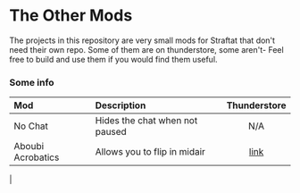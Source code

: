 # The Other Mods

The projects in this repository are very small mods for Straftat that don't need their own repo. Some of them are on thunderstore, some aren't- Feel free
to build and use them if you would find them useful.

### Some info

| Mod               | Description                    |                              Thunderstore                               |
|:------------------|:-------------------------------|:-----------------------------------------------------------------------:|
| No Chat           | Hides the chat when not paused |                                   N/A                                   |
| Aboubi Acrobatics | Allows you to flip in midair   | [link](https://thunderstore.io/c/straftat/p/kestrel/Aboubi_Acrobatics/) |
|